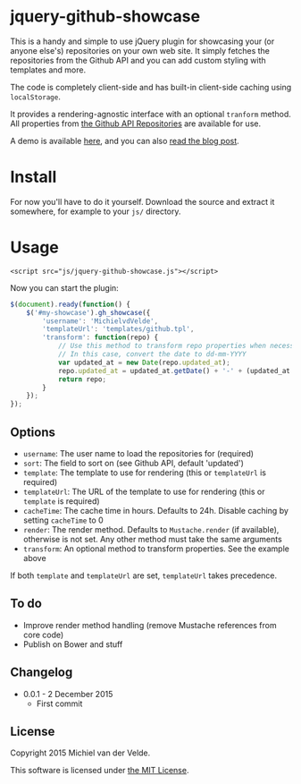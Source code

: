 # jquery-github-showcase

This is a handy and simple to use jQuery plugin for showcasing your (or anyone else's) repositories on your own web site. It simply fetches the repositories from the Github API and you can add custom styling with templates and more.

The code is completely client-side and has built-in client-side caching using `localStorage`.

It provides a rendering-agnostic interface with an optional `tranform` method. All properties from [the Github API Repositories](https://developer.github.com/v3/repos/#list-user-repositories) are available for use.

A demo is available [here](http://jquery-github-showcase.artofcoding.nl/), and you can also [read the blog post](http://blog.artofcoding.nl/github-repositories-in-jquery/).

# Install

For now you'll have to do it yourself. Download the source and extract it somewhere, for example to your `js/` directory.

# Usage

	<script src="js/jquery-github-showcase.js"></script>

Now you can start the plugin:

```js
$(document).ready(function() {
	$('#my-showcase').gh_showcase({
		'username': 'MichielvdVelde',
		'templateUrl': 'templates/github.tpl',
		'transform': function(repo) {
			// Use this method to transform repo properties when necessary
			// In this case, convert the date to dd-mm-YYYY
			var updated_at = new Date(repo.updated_at);
			repo.updated_at = updated_at.getDate() + '-' + (updated_at.getMonth() +1) + '-' + updated_at.getFullYear();
			return repo;
		}
	});
});
```

## Options

* `username`: The user name to load the repositories for (required)
* `sort`: The field to sort on (see Github API, default 'updated')
* `template`: The template to use for rendering (this or `templateUrl` is required)
* `templateUrl`: The URL of the template to use for rendering (this or `template` is required)
* `cacheTime`: The cache time in hours. Defaults to 24h. Disable caching by setting `cacheTime` to 0
* `render`: The render method. Defaults to `Mustache.render` (if available), otherwise is not set. Any other method must take the same arguments
* `transform`: An optional method to transform properties. See the example above

If both `template` and `templateUrl` are set, `templateUrl` takes precedence.

## To do

* Improve render method handling (remove Mustache references from core code)
* Publish on Bower and stuff

## Changelog

* 0.0.1 - 2 December 2015
  * First commit

## License

Copyright 2015 Michiel van der Velde.

This software is licensed under [the MIT License](LICENSE).
